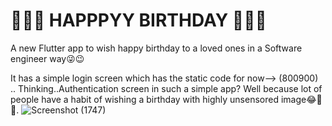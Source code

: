 # 🎊🎈🎂 HAPPPYY BIRTHDAY 🍰🍾🎇

A new Flutter app to wish happy birthday to a loved ones in a Software engineer way😜😉

It has a simple login screen which has the static code for now--> (800900) ..
Thinking..Authentication screen in such a simple app?
Well because lot of people have a habit of wishing a birthday with highly unsensored image😂🤣🤪.
![Screenshot (1747)](https://user-images.githubusercontent.com/49744703/162602992-45e29671-725a-4854-9c6f-2ccaf6838b7f.jpg)




